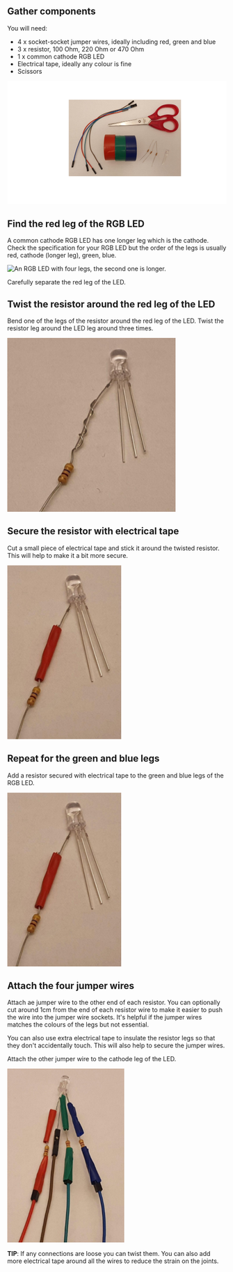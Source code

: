 ## Gather components

You will need:
+ 4 x socket-socket jumper wires, ideally including red, green and blue
+ 3 x resistor, 100 Ohm, 220 Ohm or 470 Ohm
+ 1 x common cathode RGB LED
+ Electrical tape, ideally any colour is fine
+ Scissors

![An image showing four jumper wires, electrical tape, an RGB LED, three resistors and a pair of scissors.](images/you-will-need.png)

## Find the red leg of the RGB LED

A common cathode RGB LED has one longer leg which is the cathode. Check the specification for your RGB LED but the order of the legs is usually red, cathode (longer leg), green, blue.  

![An RGB LED with four legs, the second one is longer.](images/rgb-legs.png)

Carefully separate the red leg of the LED.

## Twist the resistor around the red leg of the LED

Bend one of the legs of the resistor around the red leg of the LED. Twist the resistor leg around the LED leg around three times. 

![The leg of a resistor is twisted around the red leg of an LED.](images/twist-leg.png)

## Secure the resistor with electrical tape

Cut a small piece of electrical tape and stick it around the twisted resistor. This will help to make it a bit more secure.

![Electrical tape is placed around the twisted leg of a resistor.](images/elec-tape.png)

## Repeat for the green and blue legs

Add a resistor secured with electrical tape to the green and blue legs of the RGB LED.


![Resistors and electrical tape are attached to three legs of an RGB LED.](images/elec-tape.png)

## Attach the four jumper wires

Attach ae jumper wire to the other end of each resistor. You can optionally cut around 1cm from the end of each resistor wire to make it easier to push the wire into the jumper wire sockets. It's helpful if the jumper wires matches the colours of the legs but not essential.

You can also use extra electrical tape to insulate the resistor legs so that they don't accidentally touch. This will also help to secure the jumper wires. 

Attach the other jumper wire to the cathode leg of the LED.

![Four jumper wires are attached to an LED and a resistor.](images/jumper-wires.png)

**TIP**: If any connections are loose you can twist them. You can also add more electrical tape around all the wires to reduce the strain on the joints.
